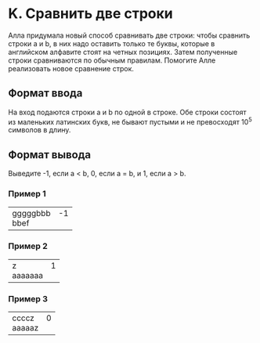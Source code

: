 # K. Сравнить две строки

Алла придумала новый способ сравнивать две строки: чтобы сравнить строки a и b, в них надо оставить только те буквы, которые в английском алфавите стоят на четных позициях. Затем полученные строки сравниваются по обычным правилам. Помогите Алле реализовать новое сравнение строк.

## Формат ввода

На вход подаются строки a и b по одной в строке. Обе строки состоят из маленьких латинских букв, не бывают пустыми и не превосходят 10<sup>5</sup> символов в длину.

## Формат вывода

Выведите -1, если a < b, 0, если a = b, и 1, если a > b.

### Пример 1

<table><tr>
<td>
gggggbbb<br>
bbef
</td>
<td>
-1<br>
<br>
</td>
</tr></table>

### Пример 2

<table><tr>
<td>
z<br>
aaaaaaa
</td>
<td>
1<br>
<br>
</td>
</tr></table>

### Пример 3

<table><tr>
<td>
ccccz<br>
aaaaaz
</td>
<td>
0<br>
<br>
</td>
</tr></table>

